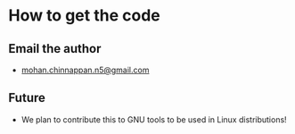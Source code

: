 # How to get the code

## Email the author

- mohan.chinnappan.n5@gmail.com

## Future

- We plan to contribute this to GNU tools to be used in  Linux distributions!